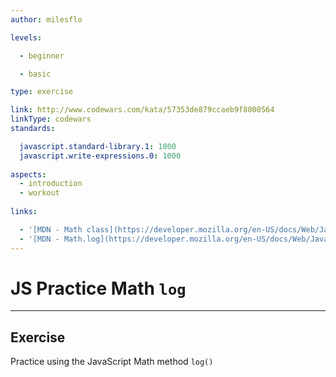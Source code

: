```yaml
---
author: milesflo

levels:

  - beginner

  - basic

type: exercise

link: http://www.codewars.com/kata/57353de879ccaeb9f8000564
linkType: codewars
standards:

  javascript.standard-library.1: 1000
  javascript.write-expressions.0: 1000
  
aspects:
  - introduction
  - workout
  
links:

  - '[MDN - Math class](https://developer.mozilla.org/en-US/docs/Web/JavaScript/Reference/Global_Objects/Math)'
  - '[MDN - Math.log](https://developer.mozilla.org/en-US/docs/Web/JavaScript/Reference/Global_Objects/Math/log)'
---
```


# JS Practice Math `log`

---
## Exercise

Practice using the JavaScript Math method `log()`
 
